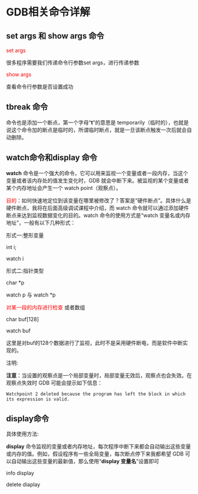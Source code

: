 # GDB相关命令详解

## set args 和 show args 命令

<font color = font>set args</font>

很多程序需要我们传递命令行参数set args，进行传递参数



<font color = red>show args</font>

 查看命令行参数是否设置成功



## tbreak 命令

命令也是添加一个断点，第一个字母“**t**”的意思是 temporarily（临时的），也就是说这个命令加的断点是临时的，所谓临时断点，就是一旦该断点触发一次后就会自动删除。



## watch命令和display 命令

**watch** 命令是一个强大的命令，它可以用来监视一个变量或者一段内存，当这个变量或者该内存处的值发生变化时，GDB 就会中断下来。被监视的某个变量或者某个内存地址会产生一个 watch point（观察点）。

<font color = red> 目的</font>：如何快速地定位到该变量在哪里被修改了？答案是“硬件断点”。具体什么是硬件断点，我将在后面高级调试课程中介绍，而 watch 命令就可以通过添加硬件断点来达到监视数据变化的目的。watch 命令的使用方式是“watch 变量名或内存地址”，一般有以下几种形式：

形式一:整形变量

int i;

watch i



形式二:指针类型

char *p

watch p 与 watch *p



<font color = red> 对某一段的内存进行检查</font> 或者数组

char buf[128]

watch  buf

这里是对buf的128个数据进行了监视，此时不是采用硬件断电，而是软件中断实现的。

注明:

**注意**：当设置的观察点是一个局部变量时，局部变量无效后，观察点也会失效。在观察点失效时 GDB 可能会提示如下信息：

```
Watchpoint 2 deleted because the program has left the block in which its expression is valid.
```



## display命令

具体使用方法:

**display** 命令监视的变量或者内存地址，每次程序中断下来都会自动输出这些变量或内存的值。例如，假设程序有一些全局变量，每次断点停下来我都希望 GDB 可以自动输出这些变量的最新值，那么使用“**display 变量名**”设置即可

info display

delete diaplay

